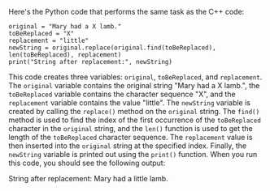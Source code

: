 Here's the Python code that performs the same task as the C++ code:
```
original = "Mary had a X lamb."
toBeReplaced = "X"
replacement = "little"
newString = original.replace(original.find(toBeReplaced), len(toBeReplaced), replacement)
print("String after replacement:", newString)
``` 
This code creates three variables: `original`, `toBeReplaced`, and `replacement`. The `original` variable contains the original string "Mary had a X lamb.", the `toBeReplaced` variable contains the character sequence "X", and the `replacement` variable contains the value "little". 
The `newString` variable is created by calling the `replace()` method on the `original` string. The `find()` method is used to find the index of the first occurrence of the `toBeReplaced` character in the `original` string, and the `len()` function is used to get the length of the `toBeReplaced` character sequence. The `replacement` value is then inserted into the `original` string at the specified index.
Finally, the `newString` variable is printed out using the `print()` function. When you run this code, you should see the following output:

String after replacement: Mary had a little lamb. 


